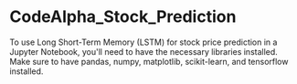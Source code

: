 # CodeAlpha_Stock_Prediction
To use Long Short-Term Memory (LSTM) for stock price prediction in a Jupyter Notebook, you'll need to have the necessary libraries installed. Make sure to have pandas, numpy, matplotlib, scikit-learn, and tensorflow installed.
